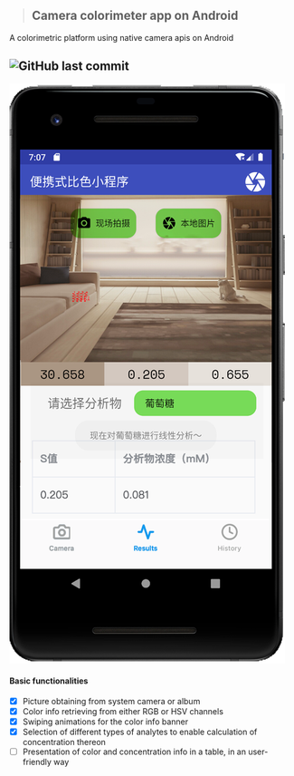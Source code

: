 > ## Camera colorimeter app on Android

A colorimetric platform using native camera apis on Android

![GitHub last commit](https://img.shields.io/github/last-commit/FelixMundial/camera-colorimeter-android-demo)
---

![preview of basic functionalities](https://github.com/FelixMundial/camera-colorimeter-android-demo/blob/master/colorimeter-test.png)

#### Basic functionalities

- [x] Picture obtaining from system camera or album 
- [x] Color info retrieving from either RGB or HSV channels
- [x] Swiping animations for the color info banner
- [x] Selection of different types of analytes to enable calculation of concentration thereon
- [ ] Presentation of color and concentration info in a table, in an user-friendly way